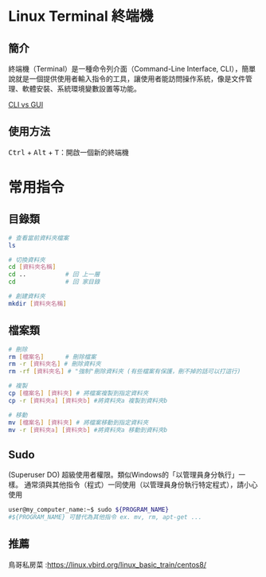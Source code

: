 # Linux Terminal 終端機
## 簡介
終端機（Terminal）是一種命令列介面（Command-Line Interface, CLI），簡單說就是一個提供使用者輸入指令的工具，讓使用者能訪問操作系統，像是文件管理、軟體安裝、系統環境變數設置等功能。

[CLI vs GUI](https://phoenixnap.com/kb/cli-vs-gui)


## 使用方法
<kbd>Ctrl</kbd> + <kbd>Alt</kbd> + <kbd>T</kbd>：開啟一個新的終端機
# 常用指令

## 目錄類

```bash
# 查看當前資料夾檔案
ls

# 切換資料夾
cd [資料夾名稱]
cd ..           # 回 上一層
cd              # 回 家目錄

# 創建資料夾
mkdir [資料夾名稱]
```

## 檔案類

```bash
# 刪除
rm [檔案名]      # 刪除檔案
rm -r [資料夾名] # 刪除資料夾
rm -rf [資料夾名] # "強制"刪除資料夾 (有些檔案有保護，刪不掉的話可以打這行)

# 複製
cp [檔案名] [資料夾] # 將檔案複製到指定資料夾
cp -r [資料夾a] [資料夾b] #將資料夾a 複製到資料夾b  

# 移動
mv [檔案名] [資料夾] # 將檔案移動到指定資料夾
mv -r [資料夾a] [資料夾b] #將資料夾a 移動到資料夾b 
```

## Sudo
(Superuser DO) 超級使用者權限。類似Windows的「以管理員身分執行」一樣。 通常須與其他指令（程式）一同使用（以管理員身份執行特定程式），請小心使用
```bash
user@my_computer_name:~$ sudo ${PROGRAM_NAME} 
#${PROGRAM_NAME} 可替代為其他指令 ex. mv, rm, apt-get ...
```

## 推薦

鳥哥私房菜 :<https://linux.vbird.org/linux_basic_train/centos8/>